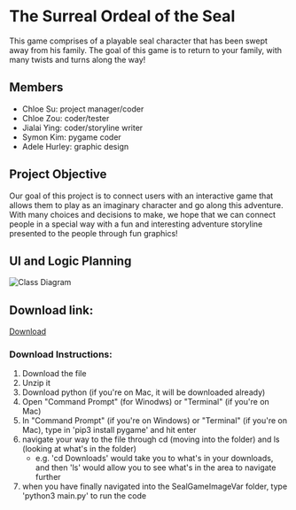 # The Surreal Ordeal of the Seal

This game comprises of a playable seal character that has been swept away from his family. The goal of this game is to return to your family, with many twists and turns along the way!

## Members
* Chloe Su: project manager/coder
* Chloe Zou: coder/tester
* Jialai Ying: coder/storyline writer
* Symon Kim: pygame coder
* Adele Hurley: graphic design


## Project Objective
Our goal of this project is to connect users with an interactive game that allows them to play as an imaginary character and go along this adventure. With many choices and decisions to make, we hope that we can connect people in a special way with a fun and interesting adventure storyline presented to the people through fun graphics!
## UI and Logic Planning
![Class Diagram](https://github.com/akiaxin/creativename/blob/main/images/classdiagram(CS).png)

## Download link:
[Download](https://github.com/akiaxin/creativename/raw/main/src/SealGameImageVar.zip)
### Download Instructions:
1. Download the file
2. Unzip it
3. Download python (if you're on Mac, it will be downloaded already)
4. Open "Command Prompt" (for Winodws) or "Terminal" (if you're on Mac)
5. In "Command Prompt" (if you're on Windows) or "Terminal" (if you're on Mac), type in 'pip3 install pygame' and hit enter
6. navigate your way to the file through cd (moving into the folder) and ls (looking at what's in the folder)
   - e.g. 'cd Downloads' would take you to what's in your downloads, and then 'ls' would allow you to see what's in the area to navigate further
7. when you have finally navigated into the SealGameImageVar folder, type 'python3 main.py' to run the code

